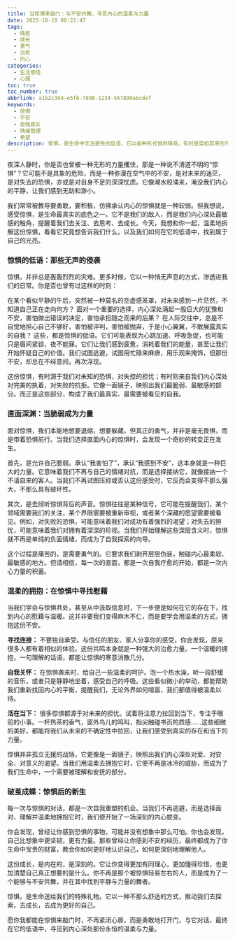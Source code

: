 ```yaml
---
title: 当惊惧来敲门：与不安共舞，寻觅内心的温柔与力量
date: 2025-10-18 00:22:47
tags:
  - 情感
  - 成长
  - 勇气
  - 治愈
  - 内心
categories:
  - 生活感悟
  - 心理
toc: true
toc_number: true
abbrlink: a1b2c3d4-e5f6-7890-1234-567890abcdef
keywords:
  - 惊惧
  - 不安
  - 自我成长
  - 情绪管理
  - 希望
description: 惊惧，是生命中无法避免的低语，它以各种形式悄然降临，有时是突如其来的不安，有时是深藏心底的忧虑。这篇文章将带你走进惊惧的内心世界，不是为了逃避，而是为了理解、接纳，并最终从中汲取温柔与力量，学会与内心的不安共舞，让每一次心跳都充满希望。
---
```


夜深人静时，你是否也曾被一种无形的力量攫住，那是一种说不清道不明的“惊惧”？它可能不是具象的危险，而是一种弥漫在空气中的不安，是对未来的迷茫，是对失去的恐惧，亦或是对自身不足的深深忧虑。它像潮水般涌来，淹没我们内心的平静，让我们感到无助和渺小。

我们常常被教导要勇敢，要积极，仿佛承认内心的惊惧就是一种软弱。但我想说，感受惊惧，是生命最真实的底色之一。它不是我们的敌人，而是我们内心深处最敏感的触角，提醒着我们去关注、去思考、去成长。今天，我想和你一起，温柔地拆解这份惊惧，看看它究竟想告诉我们什么，以及我们如何在它的低语中，找到属于自己的光亮。

### 惊惧的低语：那些无声的侵袭

惊惧，并非总是轰轰烈烈的灾难。更多时候，它以一种悄无声息的方式，渗透进我们的日常。你是否也曾有过这样的时刻：

在某个看似平静的午后，突然被一种莫名的空虚感笼罩，对未来感到一片茫然，不知道自己正在走向何方？
面对一个重要的选择，内心深处涌起一股巨大的犹豫和不安，害怕做出错误的决定，害怕承担随之而来的后果？
在人际交往中，总是不自觉地担心自己不够好，害怕被评判，害怕被抛弃，于是小心翼翼，不敢展露真实的自我？
这些，都是惊惧的低语。它们可能表现为心跳加速、呼吸急促，也可能只是眉间紧锁、夜不能寐。它们让我们感到疲惫，消耗着我们的能量，甚至让我们开始怀疑自己的价值。我们试图逃避，试图用忙碌来麻痹，用乐观来掩饰，但那份不安，却总在不经意间，再次浮现。

这份惊惧，有时源于我们对未知的恐惧，对失控的担忧；有时则来自我们内心深处对完美的执着，对失败的抗拒。它像一面镜子，映照出我们最脆弱、最敏感的部分。而正是这些部分，构成了我们最真实、最需要被看见的自我。

### 直面深渊：当脆弱成为力量

面对惊惧，我们本能地想要退缩，想要躲藏。但真正的勇气，并非是毫无畏惧，而是带着恐惧前行。当我们选择直面内心的惊惧时，会发现一个奇妙的转变正在发生。

首先，是允许自己脆弱。承认“我害怕了”，承认“我感到不安”，这本身就是一种巨大的力量。它意味着我们不再与自己的情绪对抗，而是选择接纳它，就像接纳一个不请自来的客人。当我们不再试图压抑或否认这份感受时，它反而会变得不那么强大，不那么具有破坏性。

其次，是去倾听惊惧背后的声音。惊惧往往是某种信号，它可能在提醒我们，某个领域需要我们的关注，某个界限需要被重新审视，或者某个深藏的愿望需要被看见。例如，对失败的恐惧，可能意味着我们对成功有着强烈的渴望；对失去的担忧，可能意味着我们对拥有着深深的珍视。当我们开始理解这些深层含义时，惊惧就不再是单纯的负面情绪，而成为了自我探索的向导。

这个过程是痛苦的，是需要勇气的。它要求我们剥开层层伪装，触碰内心最柔软、最敏感的地方。但请相信，每一次的直面，都是一次自我疗愈的开始，都是一次内心力量的积蓄。

### 温柔的拥抱：在惊惧中寻找慰藉

当我们学会与惊惧共处，甚至从中汲取信息时，下一步便是如何在它的存在下，找到内心的慰藉与温暖。这并非要我们变得麻木不仁，而是要学会用温柔的方式，拥抱这份不安。

**寻找连接：** 不要独自承受。与信任的朋友、家人分享你的感受，你会发现，原来很多人都有着相似的体验。这份共鸣本身就是一种强大的治愈力量。一个温暖的拥抱，一句理解的话语，都能让惊惧的寒意消散几分。

**自我关怀：** 在惊惧袭来时，给自己一些温柔的呵护。泡一个热水澡，听一段舒缓的音乐，或者只是静静地坐着，感受自己的呼吸。这些看似微小的举动，都能帮助我们重新找回内心的平衡，提醒我们，无论外界如何喧嚣，我们都值得被温柔以待。

**活在当下：** 很多惊惧都源于对未来的担忧。试着将注意力拉回到当下，专注于眼前的小事。一杯热茶的香气，窗外鸟儿的鸣叫，指尖触碰书页的质感……这些细微的美好，都能将我们从未来的不确定性中拉回，让我们感受到真实的存在和当下的力量。

惊惧并非孤立无援的战场，它更像是一面镜子，映照出我们内心深处对爱、对安全、对意义的渴望。当我们用温柔去拥抱它时，它便不再是冰冷的威胁，而成为了我们生命中，一个需要被理解和安抚的部分。

### 破茧成蝶：惊惧后的新生

每一次与惊惧的对话，都是一次自我重塑的机会。当我们不再逃避，而是选择面对、理解并温柔地拥抱它时，我们便开始了一场深刻的内心蜕变。

你会发现，曾经让你感到恐惧的事物，可能并没有想象中那么可怕。你也会发现，自己比想象中更坚韧，更有力量。那些曾经让你感到不安的经历，最终都成为了你生命中宝贵的财富，教会你如何更好地认识自己，如何更深刻地理解他人。

这份成长，是内在的，是深刻的。它让你变得更加有同理心，更加懂得珍惜，也更加清楚自己真正想要的是什么。你不再是那个被惊惧轻易左右的人，而是成为了一个能够与不安共舞，并在其中找到平静与力量的舞者。

惊惧，是生命送给我们的特殊礼物。它以一种不那么舒适的方式，推动我们去探索，去成长，去成为更好的自己。

愿你我都能在惊惧来敲门时，不再紧闭心扉，而是勇敢地打开门，与它对话，最终在它的低语中，寻觅到内心深处那份永恒的温柔与力量。